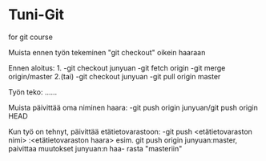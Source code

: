 # Tuni-Git
for git course

Muista ennen työn tekeminen "git checkout" oikein haaraan

Ennen aloitus:
	1.
	-git checkout junyuan
	-git fetch origin
	-git merge origin/master
	2.(tai)
	-git checkout junyuan
	-git pull origin master

Työn teko:
	......

Muista päivittää oma niminen haara:
	-git push origin junyuan/git push origin HEAD 

Kun työ on tehnyt, päivittää etätietovarastoon:
	-git push <etätietovaraston nimi> <paikallinen haara>:<etätietovaraston haara>
	esim. git push origin junyuan:master, paivittaa muutokset junyuan:n haa-	rasta "masteriin"
